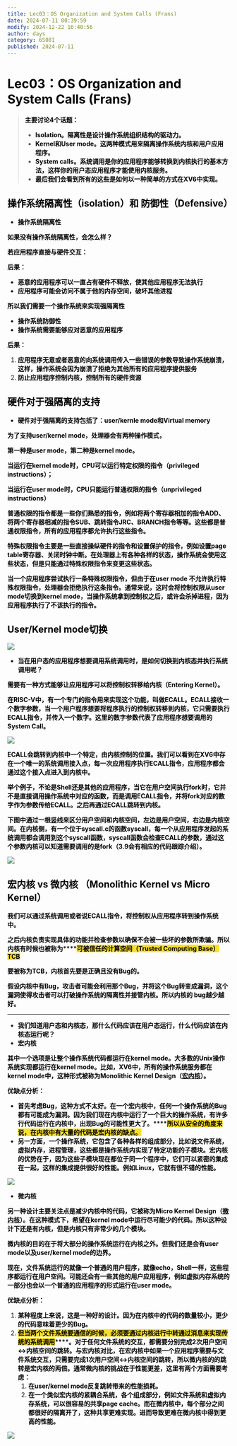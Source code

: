 ```yaml
---
title: Lec03：OS Organization and System Calls (Frans)
date: 2024-07-11 00:39:59
modify: 2024-12-22 16:40:56
author: days
category: 6S081
published: 2024-07-11
---
```

# <font style="color:#000000;">Lec03：OS Organization and System Calls (Frans)</font>
> **<font style="color:#000000;">主要讨论4个话题：</font>**
>
> + **<font style="color:#000000;">Isolation。隔离性是设计操作系统组织结构的驱动力。</font>**
> + **<font style="color:#000000;">Kernel和User mode。这两种模式用来隔离操作系统内核和用户应用程序。</font>**
> + **<font style="color:#000000;">System calls。系统调用是你的应用程序能够转换到内核执行的基本方法，这样你的用户态应用程序才能使用内核服务。</font>**
> + **<font style="color:#000000;">最后我们会看到所有的这些是如何以一种简单的方式在XV6中实现。</font>**
>

## <font style="color:#000000;">操作系统隔离性（isolation）和 防御性（Defensive）</font>
+ **<font style="color:#000000;">操作系统隔离性</font>**

**<font style="color:#000000;">如果没有操作系统隔离性，会怎么样？</font>**

**<font style="color:#000000;">若应用程序直接与硬件交互：</font>**

**<font style="color:#000000;">后果：</font>**

+ **<font style="color:#000000;">恶意的应用程序可以一直占有硬件不释放，使其他应用程序无法执行</font>**
+ **<font style="color:#000000;">应用程序可能会访问不属于他的内存空间，破坏其他进程</font>**

**<font style="color:#000000;">所以我们需要一个操作系统来实现强隔离性</font>**

+ **<font style="color:#000000;">操作系统防御性</font>**
+ **<font style="color:#000000;">操作系统需要能够应对恶意的应用程序</font>**

**<font style="color:#000000;">后果：</font>**

1. **<font style="color:#000000;">应用程序无意或者恶意的向系统调用传入一些错误的参数导致操作系统崩溃，这样，操作系统会因为崩溃了拒绝为其他所有的应用程序提供服务</font>**
2. **<font style="color:#000000;">防止应用程序控制内核，控制所有的硬件资源</font>**

## <font style="color:#000000;">硬件对于强隔离的支持</font>
+ **<font style="color:#000000;">硬件对于强隔离的支持包括了：user/kernle mode和Virtual memory</font>**

**<font style="color:#000000;">为了支持user/kernel mode，处理器会有两种操作模式，</font>**

**<font style="color:#000000;">第一种是user mode，第二种是kernel mode。</font>**

**<font style="color:#000000;">当运行在kernel mode时，CPU可以运行特定权限的指令（privileged instructions）；</font>**

**<font style="color:#000000;">当运行在user mode时，CPU只能运行普通权限的指令（unprivileged instructions）</font>**

**<font style="color:#000000;"></font>**

**<font style="color:#000000;">普通权限的指令都是一些你们熟悉的指令，例如将两个寄存器相加的指令ADD、将两个寄存器相减的指令SUB、跳转指令JRC、BRANCH指令等等。这些都是普通权限指令，所有的应用程序都允许执行这些指令。</font>**

**<font style="color:#000000;">特殊权限指令主要是一些直接操纵硬件的指令和设置保护的指令，例如设置page table寄存器、关闭时钟中断。在处理器上有各种各样的状态，操作系统会使用这些状态，但是只能通过特殊权限指令来变更这些状态。</font>**

**<font style="color:#000000;">当一个应用程序尝试执行一条特殊权限指令，但由于在user mode 不允许执行特殊权限指令，处理器会拒绝执行这条指令。通常来说，这时会将控制权限从user mode切换到kernel mode，当操作系统拿到控制权之后，或许会杀掉进程，因为应用程序执行了不该执行的指令。</font>**

## <font style="color:#000000;">User/Kernel mode切换</font>

![](https://days-notes.oss-cn-shenzhen.aliyuncs.com/img/2d65f259dcb8d59dc44a6d9ab45247af.png)

+ **<font style="color:#000000;">当在用户态的应用程序想要调用系统调用时，是如何切换到内核态并执行系统调用呢？</font>**

**<font style="color:#000000;">需要有一种方式能够让应用程序可以将控制权转移给内核（Entering Kernel）。</font>**

**<font style="color:#000000;">在RISC-V中，有一个专门的指令用来实现这个功能，叫做ECALL。ECALL接收一个数字参数，当一个用户程序想要将程序执行的控制权转移到内核，它只需要执行ECALL指令，并传入一个数字。这里的数字参数代表了应用程序想要调用的System Call。</font>**

![](https://days-notes.oss-cn-shenzhen.aliyuncs.com/img/ef317aead6996c187e95bbde72c2a13f.jpeg)

**<font style="color:#000000;">ECALL会跳转到内核中一个特定，由内核控制的位置。我们可以看到在XV6中存在一个唯一的系统调用接入点，每一次应用程序执行ECALL指令，应用程序都会通过这个接入点进入到内核中。</font>**

**<font style="color:#000000;">举个例子，不论是Shell还是其他的应用程序，当它在用户空间执行fork时，它并不是直接调用操作系统中对应的函数，而是调用ECALL指令，并将fork对应的数字作为参数传给ECALL。之后再通过ECALL跳转到内核。</font>**

**<font style="color:#000000;">下图中通过一根竖线来区分用户空间和内核空间，左边是用户空间，右边是内核空间。在内核侧，有一个位于syscall.c的函数syscall，每一个从应用程序发起的系统调用都会调用到这个syscall函数，syscall函数会检查ECALL的参数，通过这个参数内核可以知道需要调用的是fork（3.9会有相应的代码跟踪介绍）。</font>**

![](https://days-notes.oss-cn-shenzhen.aliyuncs.com/img/18e990743898636b74fa0ec105db9319.jpeg)

## <font style="color:#000000;">宏内核 vs 微内核 （Monolithic Kernel vs Micro Kernel）</font>
**<font style="color:#000000;">我们可以通过系统调用或者说ECALL指令，将控制权从应用程序转到操作系统中。</font>**

**<font style="color:#000000;">之后内核负责实现具体的功能并检查参数以确保不会被一些坏的参数所欺骗。所以内核有时候也被称为</font>****<font style="color:#000000;background-color:#FBDE28;">可被信任的计算空间（Trusted Computing Base）TCB</font>**

**<font style="color:#000000;">要被称为TCB，内核首先要是正确且没有Bug的。</font>**

**<font style="color:#000000;">假设内核中有Bug，攻击者可能会利用那个Bug，并将这个Bug转变成漏洞，这个漏洞使得攻击者可以打破操作系统的隔离性并接管内核。所以内核的 bug越少越好。</font>**

---

+ **<font style="color:#000000;">我们知道用户态和内核态，那什么代码应该在用户态运行，什么代码应该在内核态运行呢？</font>**
+ **<font style="color:#000000;">宏内核</font>**

**<font style="color:#000000;">其中一个选项是让整个操作系统代码都运行在kernel mode。大多数的Unix操作系统实现都运行在kernel mode。比如，XV6中，所有的操作系统服务都在kernel mode中，这种形式被称为Monolithic Kernel Design（</font>**[**<font style="color:#000000;">宏内核</font>**](https://en.wikipedia.org/wiki/Monolithic_kernel)**<font style="color:#000000;">）。</font>**

**<font style="color:#000000;">优缺点分析：</font>**

+ **<font style="color:#000000;">首先考虑Bug，这种方式不太好。在一个宏内核中，任何一个操作系统的Bug都有可能成为漏洞。因为我们现在内核中运行了一个巨大的操作系统，有许多行代码运行在内核中，出现Bug的可能性更大了。</font>****<font style="color:#000000;background-color:#FBDE28;">所以从安全的角度来说，在内核中有大量的代码是宏内核的缺点。</font>**
+ **<font style="color:#000000;">另一方面，一个操作系统，它包含了各种各样的组成部分，比如说文件系统，虚拟内存，进程管理，这些都是操作系统内实现了特定功能的子模块。宏内核的优势在于，因为这些子模块现在都位于同一个程序中，它们可以紧密的集成在一起，这样的集成提供很好的性能。例如Linux，它就有很不错的性能。</font>**

![](https://days-notes.oss-cn-shenzhen.aliyuncs.com/img/4410dec79506c031178fb01c2a488c18.png)

+ **<font style="color:#000000;">微内核</font>**

**<font style="color:#000000;">另一种设计主要关注点是减少内核中的代码，它被称为Micro Kernel Design（</font>**[**<font style="color:#000000;">微内核</font>**](https://en.wikipedia.org/wiki/Microkernel)**<font style="color:#000000;">）。在这种模式下，希望在kernel mode中运行尽可能少的代码。所以这种设计下还是有内核，但是内核只有非常少的几个模块。</font>**

**<font style="color:#000000;">微内核的目的在于将大部分的操作系统运行在内核之外。但我们还是会有user mode以及user/kernel mode的边界。</font>**

**<font style="color:#000000;">现在，文件系统运行的就像一个普通的用户程序，就像echo，Shell一样，这些程序都运行在用户空间。可能还会有一些其他的用户应用程序，例如虚拟内存系统的一部分也会以一个普通的应用程序的形式运行在user mode。</font>**

**<font style="color:#000000;">优缺点分析：</font>**

1. **<font style="color:#000000;">某种程度上来说，这是一种好的设计。因为在内核中的代码的数量较小，更少的代码意味着更少的Bug。</font>**
2. **<font style="color:#000000;background-color:#FBDE28;">但当两个文件系统要通信的时候，必须要通过内核进行中转通过消息来实现传统的系统调用</font>****<font style="color:#000000;">。对于任何文件系统的交互，都需要分别完成2次用户空间<->内核空间的跳转。与宏内核对比，在宏内核中如果一个应用程序需要与文件系统交互，只需要完成1次用户空间<->内核空间的跳转，所以微内核的的跳转是宏内核的两倍。通常微内核的挑战在于性能更差，这里有两个方面需要考虑：	</font>**
    1. **<font style="color:#000000;">在user/kernel mode反复跳转带来的性能损耗。</font>**
    2. **<font style="color:#000000;">在一个类似宏内核的紧耦合系统，各个组成部分，例如文件系统和虚拟内存系统，可以很容易的共享page cache。而在微内核中，每个部分之间都很好的隔离开了，这种共享更难实现。进而导致更难在微内核中得到更高的性能。</font>**

![](https://days-notes.oss-cn-shenzhen.aliyuncs.com/img/80c9209ba6f85825e1a168ab97a5e0d3.png)
